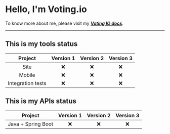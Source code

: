 # Hello, I'm Voting.io

To know more about me, please visit my ***[Voting IO docs](https://www.developingnotes.com/projects/voting/)***.

---

## This is my tools status

|Project | Version 1 | Version 2 | Version 3|
|:---: | :---: | :---: | :---:|
| Site | ❌ | ❌ | ❌ |
| Mobile | ❌ | ❌ | ❌ |
| Integration tests | ❌ | ❌ | ❌ |

## This is my APIs status

|Project | Version 1 | Version 2 | Version 3|
|:---: | :---: | :---: | :---:|
| Java + Spring Boot | ❌ | ❌ | ❌ |
